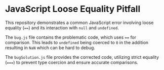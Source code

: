 # JavaScript Loose Equality Pitfall

This repository demonstrates a common JavaScript error involving loose equality (`==`) and its interaction with `null` and `undefined`.

The `bug.js` file contains the problematic code, which uses `==` for comparison. This leads to `undefined` being coerced to `0` in the addition resulting in `NaN` which can be hard to debug.

The `bugSolution.js` file provides the corrected code, utilizing strict equality (`===`) to prevent type coercion and ensure accurate comparisons.